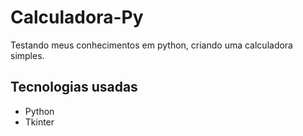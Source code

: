 # Calculadora-Py
Testando meus conhecimentos em python, criando uma calculadora simples.

## Tecnologias usadas

* Python
* Tkinter

